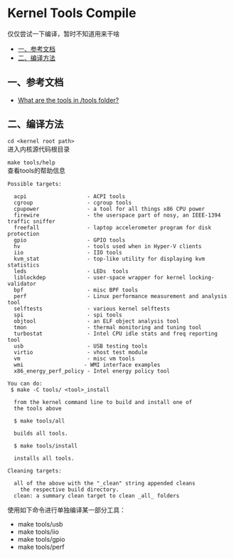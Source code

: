 # Kernel Tools Compile

仅仅尝试一下编译，暂时不知道用来干啥

* [一、参考文档](#一参考文档)
* [二、编译方法](#二编译方法)

## 一、参考文档

* [What are the tools in /tools folder?](https://unix.stackexchange.com/questions/377409/what-are-the-tools-in-tools-folder)

## 二、编译方法

`cd <kernel root path>`  
进入内核源代码根目录

`make tools/help`  
查看tools的帮助信息

```
Possible targets:

  acpi                   - ACPI tools
  cgroup                 - cgroup tools
  cpupower               - a tool for all things x86 CPU power
  firewire               - the userspace part of nosy, an IEEE-1394 traffic sniffer
  freefall               - laptop accelerometer program for disk protection
  gpio                   - GPIO tools
  hv                     - tools used when in Hyper-V clients
  iio                    - IIO tools
  kvm_stat               - top-like utility for displaying kvm statistics
  leds                   - LEDs  tools
  liblockdep             - user-space wrapper for kernel locking-validator
  bpf                    - misc BPF tools
  perf                   - Linux performance measurement and analysis tool
  selftests              - various kernel selftests
  spi                    - spi tools
  objtool                - an ELF object analysis tool
  tmon                   - thermal monitoring and tuning tool
  turbostat              - Intel CPU idle stats and freq reporting tool
  usb                    - USB testing tools
  virtio                 - vhost test module
  vm                     - misc vm tools
  wmi                   - WMI interface examples
  x86_energy_perf_policy - Intel energy policy tool

You can do:
 $ make -C tools/ <tool>_install

  from the kernel command line to build and install one of
  the tools above

  $ make tools/all

  builds all tools.

  $ make tools/install

  installs all tools.

Cleaning targets:

  all of the above with the "_clean" string appended cleans
    the respective build directory.
  clean: a summary clean target to clean _all_ folders
```

使用如下命令进行单独编译某一部分工具：

* make tools/usb
* make tools/iio
* make tools/gpio
* make tools/perf